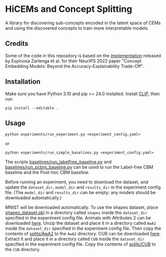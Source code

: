 # HiCEMs and Concept Splitting

A library for discovering sub-concepts encoded in the latent space of CEMs and using the discovered concepts to train more interpretable models.

## Credits

Some of the code in this repository is based on the [implementation](https://github.com/mateoespinosa/cem) released by Espinosa Zarlenga et al. for their NeurIPS 2022 paper "Concept Embedding Models: Beyond the Accuracy-Explainability Trade-Off".

## Installation


Make sure you have Python 3.10 and pip >= 24.0 installed.
Install [CLIP](https://github.com/openai/CLIP), then run:

`
    pip install --editable .
`

## Usage

`
    python experiments/run_experiment.py <experiment_config.yaml>
`

or

`
    python experiments/run_simple_baselines.py <experiment_config.yaml>
`

The scripts [baselines/run_labelfree_baseline.py](baselines/run_labelfree_baseline.py) and [baselines/run_pcbm_baseline.py](baselines/run_pcbm_baseline.py) can be used to run the Label-free CBM baseline and the Post-hoc CBM baseline.

Before running an experiment, you need to download the dataset, and update the `dataset_dir`, `model_dir` and `results_dir` in the experiment config file. (The `model_dir` and `results_dir` can be empty: any models should be downloaded automatically.)

 MNIST will be downloaded automatically. To use the shapes dataset, place [shapes_dataset.pkl](shapes_dataset.pkl) in a directory called `shapes` inside the `dataset_dir` specified in the experiment config file. Animals with Attributes 2 can be downloaded [here](https://cvml.ista.ac.at/AwA2/). Unzip the dataset and place it in a directory called `AwA2` inside the `dataset_dir` specified in the experiment config file. Then copy the contents of [splits/AwA2](splits/AwA2) to the `AwA2` directory. CUB can be downloaded [here](http://www.vision.caltech.edu/datasets/cub_200_2011/). Extract it and place it in a directory called `CUB` inside the `dataset_dir` specified in the experiment config file. Copy the contents of [splits/CUB](splits/CUB) to the `CUB` directory.

